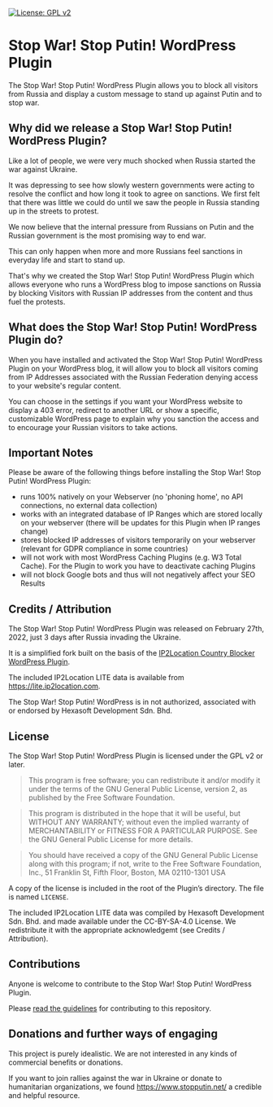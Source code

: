 [![License: GPL v2](https://img.shields.io/badge/License-GPL_v2-blue.svg)](https://www.gnu.org/licenses/old-licenses/gpl-2.0.en.html)

# Stop War! Stop Putin! WordPress Plugin

The Stop War! Stop Putin! WordPress Plugin allows you to block all visitors from Russia and display a custom message to stand up against Putin and to stop war.


## Why did we release a Stop War! Stop Putin! WordPress Plugin?

Like a lot of people, we were very much shocked when Russia started the war against Ukraine.  

It was depressing to see how slowly western governments were acting to resolve the conflict and how long it took to agree on sanctions. We first felt that there was little we could do until we saw the people in Russia standing up in the streets to protest.

We now believe that the internal pressure from Russians on Putin and the Russian government is the most promising way to end war.

This can only happen when more and more Russians feel sanctions in everyday life and start to stand up. 

That's why we created the Stop War! Stop Putin! WordPress Plugin which allows everyone who runs a WordPress blog to impose sanctions on Russia by blocking Visitors with Russian IP addresses from the content and thus fuel the protests.


## What does the Stop War! Stop Putin! WordPress Plugin do?

When you have installed and activated the Stop War! Stop Putin! WordPress Plugin on your WordPress blog, it will allow you to block all visitors coming from IP Addresses associated with the Russian Federation denying access to your website's regular content. 

You can choose in the settings if you want your WordPress website to display a 403 error, redirect to another URL or show a specific, customizable WordPress page to explain why you sanction the access and to encourage your Russian visitors to take actions.  


## Important Notes

Please be aware of the following things before installing the Stop War! Stop Putin! WordPress Plugin:

* runs 100% natively on your Webserver (no 'phoning home', no API connections, no external data collection)
* works with an integrated database of IP Ranges which are stored locally on your webserver (there will be updates for this Plugin when IP ranges change)
* stores blocked IP addresses of visitors temporarily on your webserver (relevant for GDPR compliance in some countries)
* will not work with most WordPress Caching Plugins (e.g. W3 Total Cache). For the Plugin to work you have to deactivate caching Plugins 
* will not block Google bots and thus will not negatively affect your SEO Results


## Credits / Attribution

The Stop War! Stop Putin! WordPress Plugin was released on February 27th, 2022, just 3 days after Russia invading the Ukraine. 

It is a simplified fork built on the basis of the <a href="https://de.wordpress.org/Plugins/ip2location-country-blocker/">IP2Location Country Blocker WordPress Plugin</a>.

The included IP2Location LITE data is available from <a href="https://lite.ip2location.com">https://lite.ip2location.com</a>.

The Stop War! Stop Putin! WordPress is in not authorized, associated with or endorsed by Hexasoft Development Sdn. Bhd.  


## License

The Stop War! Stop Putin! WordPress Plugin is licensed under the GPL v2 or later.

> This program is free software; you can redistribute it and/or modify it under the terms of the GNU General Public License, version 2, as published by the Free Software Foundation.

> This program is distributed in the hope that it will be useful, but WITHOUT ANY WARRANTY; without even the implied warranty of MERCHANTABILITY or FITNESS FOR A PARTICULAR PURPOSE. See the GNU General Public License for more details.

> You should have received a copy of the GNU General Public License along with this program; if not, write to the Free Software Foundation, Inc., 51 Franklin St, Fifth Floor, Boston, MA 02110-1301 USA

A copy of the license is included in the root of the Plugin’s directory. The file is named `LICENSE`.

The included IP2Location LITE data was compiled by Hexasoft Development Sdn. Bhd. and made available under the CC-BY-SA-4.0 License. We redistribute it with the appropriate acknowledgemt (see Credits / Attribution).


## Contributions

Anyone is welcome to contribute to the Stop War! Stop Putin! WordPress Plugin. 

Please [read the guidelines](/CONTRIBUTING.md) for contributing to this repository.


## Donations and further ways of engaging

This project is purely idealistic. We are not interested in any kinds of commercial benefits or donations. 

If you want to join rallies against the war in Ukraine or donate to humanitarian organizations, we found https://www.stopputin.net/ a credible and helpful resource.
